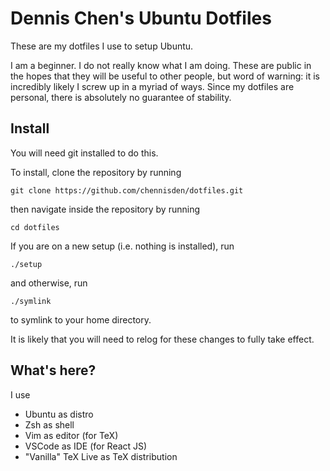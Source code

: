 # Dennis Chen's Ubuntu Dotfiles

These are my dotfiles I use to setup Ubuntu.

I am a beginner. I do not really know what I am doing. These are public in the hopes that they will be useful to other people, but word of warning: it is incredibly likely I screw up in a myriad of ways. Since my dotfiles are personal, there is absolutely no guarantee of stability.

## Install

You will need git installed to do this.

To install, clone the repository by running

	git clone https://github.com/chennisden/dotfiles.git

then navigate inside the repository by running

	cd dotfiles

If you are on a new setup (i.e. nothing is installed), run

	./setup

and otherwise, run

	./symlink

to symlink to your home directory.

It is likely that you will need to relog for these changes to fully take effect.

## What's here?

I use
- Ubuntu as distro
- Zsh as shell
- Vim as editor (for TeX)
- VSCode as IDE (for React JS)
- "Vanilla" TeX Live as TeX distribution

